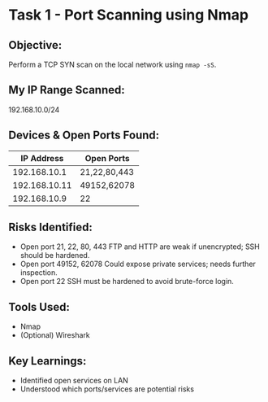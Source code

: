 
# Task 1 - Port Scanning using Nmap

## Objective:
Perform a TCP SYN scan on the local network using `nmap -sS`.

## My IP Range Scanned:
192.168.10.0/24

## Devices & Open Ports Found:
| IP Address     | Open Ports  |
|----------------|-------------|
| 192.168.10.1   | 21,22,80,443|
| 192.168.10.11  | 49152,62078 |
| 192.168.10.9   | 22          |

## Risks Identified:
- Open port 21, 22, 80, 443	FTP and HTTP are weak if unencrypted; SSH should be hardened.
- Open port 49152, 62078	Could expose private services; needs further inspection.
- Open port 22	SSH must be hardened to avoid brute-force login.

## Tools Used:
- Nmap
- (Optional) Wireshark

## Key Learnings:
- Identified open services on LAN
- Understood which ports/services are potential risks

